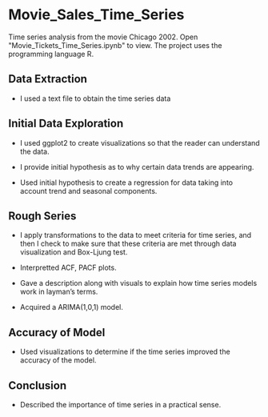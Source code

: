 # Movie_Sales_Time_Series
Time series analysis from the movie Chicago 2002. Open "Movie_Tickets_Time_Series.ipynb" to view. The project uses the programming language R. 

## Data Extraction

- I used a text file to obtain the time series data

## Initial Data Exploration

- I used ggplot2 to create visualizations so that the reader can understand the data.

- I provide initial hypothesis as to why certain data trends are appearing.

- Used initial hypothesis to create a regression for data taking into account trend and seasonal components.

## Rough Series

- I apply transformations to the data to meet criteria for time series, and then I check to make sure that these criteria are met through data visualization and Box-Ljung test. 

- Interpretted ACF, PACF plots.

- Gave a description along with visuals to explain how time series  models work in layman’s terms.

- Acquired a ARIMA(1,0,1) model.

## Accuracy of Model

- Used visualizations to determine if the time series improved the accuracy of the model.

## Conclusion

- Described the importance of time series in a practical sense.
